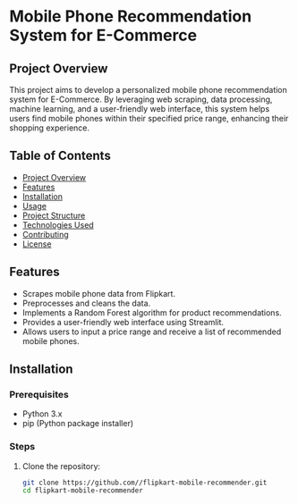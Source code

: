 # Mobile Phone Recommendation System for E-Commerce

## Project Overview

This project aims to develop a personalized mobile phone recommendation system for E-Commerce. By leveraging web scraping, data processing, machine learning, and a user-friendly web interface, this system helps users find mobile phones within their specified price range, enhancing their shopping experience.

## Table of Contents

- [Project Overview](#project-overview)
- [Features](#features)
- [Installation](#installation)
- [Usage](#usage)
- [Project Structure](#project-structure)
- [Technologies Used](#technologies-used)
- [Contributing](#contributing)
- [License](#license)

## Features

- Scrapes mobile phone data from Flipkart.
- Preprocesses and cleans the data.
- Implements a Random Forest algorithm for product recommendations.
- Provides a user-friendly web interface using Streamlit.
- Allows users to input a price range and receive a list of recommended mobile phones.

## Installation

### Prerequisites

- Python 3.x
- pip (Python package installer)

### Steps

1. Clone the repository:

   ```bash
   git clone https://github.com//flipkart-mobile-recommender.git
   cd flipkart-mobile-recommender
